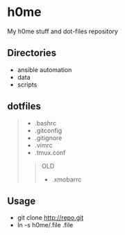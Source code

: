 # h0me
My h0me stuff and dot-files repository

## Directories
* ansible automation 
* data
* scripts

## dotfiles
> * .bashrc
> * .gitconfig
> * .gitignore
> * .vimrc
> * .tmux.conf
>> OLD
>> * .xmobarrc

## Usage
* git clone http://repo.git
* ln -s h0me/.file .file
